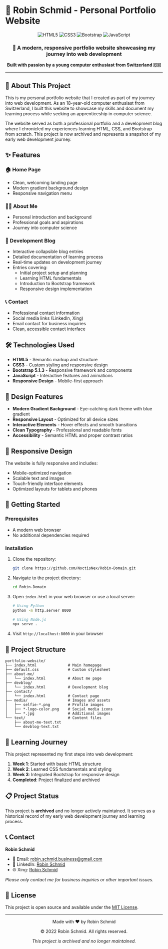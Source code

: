 # 🌟 Robin Schmid - Personal Portfolio Website

<div align="center">
  <img src="https://img.shields.io/badge/HTML5-E34F26?style=for-the-badge&logo=html5&logoColor=white" alt="HTML5">
  <img src="https://img.shields.io/badge/CSS3-1572B6?style=for-the-badge&logo=css3&logoColor=white" alt="CSS3">
  <img src="https://img.shields.io/badge/Bootstrap-563D7C?style=for-the-badge&logo=bootstrap&logoColor=white" alt="Bootstrap">
  <img src="https://img.shields.io/badge/JavaScript-F7DF1E?style=for-the-badge&logo=javascript&logoColor=black" alt="JavaScript">
</div>

<div align="center">
  <h3>🚀 A modern, responsive portfolio website showcasing my journey into web development</h3>
  <p><strong>Built with passion by a young computer enthusiast from Switzerland 🇨🇭</strong></p>
</div>

---

## 📖 About This Project

This is my personal portfolio website that I created as part of my journey into web development. As an 18-year-old computer enthusiast from Switzerland, I built this website to showcase my skills and document my learning process while seeking an apprenticeship in computer science.

The website served as both a professional portfolio and a development blog where I chronicled my experiences learning HTML, CSS, and Bootstrap from scratch. This project is now archived and represents a snapshot of my early web development journey.

## ✨ Features

### 🏠 **Home Page**
- Clean, welcoming landing page
- Modern gradient background design
- Responsive navigation menu

### 👨‍💻 **About Me**
- Personal introduction and background
- Professional goals and aspirations
- Journey into computer science

### 📝 **Development Blog**
- Interactive collapsible blog entries
- Detailed documentation of learning process
- Real-time updates on development journey
- Entries covering:
  - Initial project setup and planning
  - Learning HTML fundamentals
  - Introduction to Bootstrap framework
  - Responsive design implementation

### 📞 **Contact**
- Professional contact information
- Social media links (LinkedIn, Xing)
- Email contact for business inquiries
- Clean, accessible contact interface

## 🛠️ Technologies Used

- **HTML5** - Semantic markup and structure
- **CSS3** - Custom styling and responsive design
- **Bootstrap 5.1.3** - Responsive framework and components
- **JavaScript** - Interactive features and animations
- **Responsive Design** - Mobile-first approach

## 🎨 Design Features

- **Modern Gradient Background** - Eye-catching dark theme with blue gradient
- **Responsive Layout** - Optimized for all device sizes
- **Interactive Elements** - Hover effects and smooth transitions
- **Clean Typography** - Professional and readable fonts
- **Accessibility** - Semantic HTML and proper contrast ratios

## 📱 Responsive Design

The website is fully responsive and includes:
- Mobile-optimized navigation
- Scalable text and images
- Touch-friendly interface elements
- Optimized layouts for tablets and phones

## 🚀 Getting Started

### Prerequisites
- A modern web browser
- No additional dependencies required

### Installation
1. Clone the repository:
   ```bash
   git clone https://github.com/NoctisNex/Robin-Domain.git
   ```

2. Navigate to the project directory:
   ```bash
   cd Robin-Domain
   ```

3. Open `index.html` in your web browser or use a local server:
   ```bash
   # Using Python
   python -m http.server 8000
   
   # Using Node.js
   npx serve .
   ```

4. Visit `http://localhost:8000` in your browser

## 📁 Project Structure

```
portfolio-website/
├── index.html              # Main homepage
├── default.css             # Custom stylesheet
├── about-me/
│   └── index.html          # About me page
├── devblog/
│   └── index.html          # Development blog
├── contact/
│   └── index.html          # Contact page
├── media/                  # Images and assets
│   ├── selfie-*.png        # Profile images
│   ├── *-logo-color.png    # Social media icons
│   └── *.jpg               # Additional images
└── text/                   # Content files
    ├── about-me-text.txt
    └── devblog-text.txt
```

## 🎯 Learning Journey

This project represented my first steps into web development:

1. **Week 1**: Started with basic HTML structure
2. **Week 2**: Learned CSS fundamentals and styling
3. **Week 3**: Integrated Bootstrap for responsive design
4. **Completed**: Project finalized and archived

## 📋 Project Status

This project is **archived** and no longer actively maintained. It serves as a historical record of my early web development journey and learning process.

## 📞 Contact

**Robin Schmid**
- 📧 Email: [robin.schmid.business@gmail.com](mailto:robin.schmid.business@gmail.com)
- 💼 LinkedIn: [Robin Schmid](https://www.linkedin.com/in/robin-s-881055231/)
- 🌐 Xing: [Robin Schmid](https://www.xing.com/profile/Robin_Schmid33/cv)

*Please only contact me for business inquiries or other important issues.*

## 📄 License

This project is open source and available under the [MIT License](LICENSE).

---

<div align="center">
  <p>Made with ❤️ by Robin Schmid</p>
  <p>© 2022 Robin Schmid. All rights reserved.</p>
  <p><em>This project is archived and no longer maintained.</em></p>
</div>
